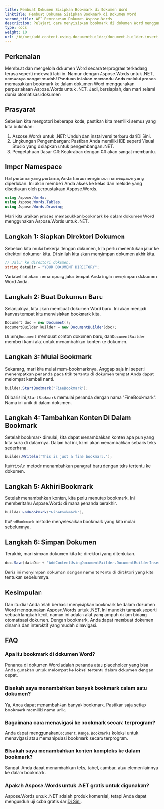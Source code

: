 ```yaml
---
title: Pembuat Dokumen Sisipkan Bookmark di Dokumen Word
linktitle: Pembuat Dokumen Sisipkan Bookmark di Dokumen Word
second_title: API Pemrosesan Dokumen Aspose.Words
description: Pelajari cara menyisipkan bookmark di dokumen Word menggunakan Aspose.Words untuk .NET dengan panduan langkah demi langkah yang mendetail ini. Sempurna untuk otomatisasi dokumen.
type: docs
weight: 10
url: /id/net/add-content-using-documentbuilder/document-builder-insert-bookmark/
---
```

## Perkenalan

Membuat dan mengelola dokumen Word secara terprogram terkadang terasa seperti melewati labirin. Namun dengan Aspose.Words untuk .NET, semuanya sangat mudah! Panduan ini akan memandu Anda melalui proses memasukkan bookmark ke dalam dokumen Word menggunakan perpustakaan Aspose.Words untuk .NET. Jadi, bersiaplah, dan mari selami dunia otomatisasi dokumen.

## Prasyarat

Sebelum kita mengotori beberapa kode, pastikan kita memiliki semua yang kita butuhkan:

1.  Aspose.Words untuk .NET: Unduh dan instal versi terbaru dari[Di Sini](https://releases.aspose.com/words/net/).
2. Lingkungan Pengembangan: Pastikan Anda memiliki IDE seperti Visual Studio yang disiapkan untuk pengembangan .NET.
3. Pengetahuan Dasar C#: Keakraban dengan C# akan sangat membantu.

## Impor Namespace

Hal pertama yang pertama, Anda harus mengimpor namespace yang diperlukan. Ini akan memberi Anda akses ke kelas dan metode yang disediakan oleh perpustakaan Aspose.Words.

```csharp
using Aspose.Words;
using Aspose.Words.Tables;
using Aspose.Words.Drawing;
```

Mari kita uraikan proses memasukkan bookmark ke dalam dokumen Word menggunakan Aspose.Words untuk .NET.

## Langkah 1: Siapkan Direktori Dokumen

Sebelum kita mulai bekerja dengan dokumen, kita perlu menentukan jalur ke direktori dokumen kita. Di sinilah kita akan menyimpan dokumen akhir kita.

```csharp
// Jalur ke direktori dokumen.
string dataDir = "YOUR DOCUMENT DIRECTORY";
```

Variabel ini akan menampung jalur tempat Anda ingin menyimpan dokumen Word Anda.

## Langkah 2: Buat Dokumen Baru

Selanjutnya, kita akan membuat dokumen Word baru. Ini akan menjadi kanvas tempat kita menyisipkan bookmark kita.

```csharp
Document doc = new Document();
DocumentBuilder builder = new DocumentBuilder(doc);
```

 Di Sini,`Document` membuat contoh dokumen baru, dan`DocumentBuilder` memberi kami alat untuk menambahkan konten ke dokumen.

## Langkah 3: Mulai Bookmark

Sekarang, mari kita mulai mem-bookmarknya. Anggap saja ini seperti menempatkan penanda pada titik tertentu di dokumen tempat Anda dapat melompat kembali nanti.

```csharp
builder.StartBookmark("FineBookmark");
```

 Di baris ini,`StartBookmark` memulai penanda dengan nama "FineBookmark". Nama ini unik di dalam dokumen.

## Langkah 4: Tambahkan Konten Di Dalam Bookmark

Setelah bookmark dimulai, kita dapat menambahkan konten apa pun yang kita suka di dalamnya. Dalam hal ini, kami akan menambahkan sebaris teks sederhana.

```csharp
builder.Writeln("This is just a fine bookmark.");
```

 Itu`Writeln` metode menambahkan paragraf baru dengan teks tertentu ke dokumen.

## Langkah 5: Akhiri Bookmark

Setelah menambahkan konten, kita perlu menutup bookmark. Ini memberitahu Aspose.Words di mana penanda berakhir.

```csharp
builder.EndBookmark("FineBookmark");
```

 Itu`EndBookmark` metode menyelesaikan bookmark yang kita mulai sebelumnya.

## Langkah 6: Simpan Dokumen

Terakhir, mari simpan dokumen kita ke direktori yang ditentukan.

```csharp
doc.Save(dataDir + "AddContentUsingDocumentBuilder.DocumentBuilderInsertBookmark.docx");
```

Baris ini menyimpan dokumen dengan nama tertentu di direktori yang kita tentukan sebelumnya.

## Kesimpulan

Dan itu dia! Anda telah berhasil menyisipkan bookmark ke dalam dokumen Word menggunakan Aspose.Words untuk .NET. Ini mungkin tampak seperti sebuah langkah kecil, namun ini adalah alat yang ampuh dalam bidang otomatisasi dokumen. Dengan bookmark, Anda dapat membuat dokumen dinamis dan interaktif yang mudah dinavigasi.

## FAQ

### Apa itu bookmark di dokumen Word?
Penanda di dokumen Word adalah penanda atau placeholder yang bisa Anda gunakan untuk melompat ke lokasi tertentu dalam dokumen dengan cepat.

### Bisakah saya menambahkan banyak bookmark dalam satu dokumen?
Ya, Anda dapat menambahkan banyak bookmark. Pastikan saja setiap bookmark memiliki nama unik.

### Bagaimana cara menavigasi ke bookmark secara terprogram?
 Anda dapat menggunakan`Document.Range.Bookmarks` koleksi untuk menavigasi atau memanipulasi bookmark secara terprogram.

### Bisakah saya menambahkan konten kompleks ke dalam bookmark?
Sangat! Anda dapat menambahkan teks, tabel, gambar, atau elemen lainnya ke dalam bookmark.

### Apakah Aspose.Words untuk .NET gratis untuk digunakan?
Aspose.Words untuk .NET adalah produk komersial, tetapi Anda dapat mengunduh uji coba gratis dari[Di Sini](https://releases.aspose.com/).